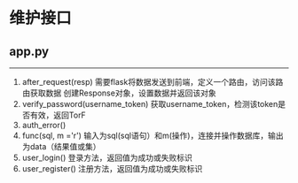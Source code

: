 # 维护接口
## app.py
***
1. after_request(resp) 
需要flask将数据发送到前端，定义一个路由，访问该路由获取数据
创建Response对象，设置数据并返回该对象
2. verify_password(username_token)
获取username_token，检测该token是否有效，返回TorF
3. auth_error()
4. func(sql, m ='r')
输入为sql(sql语句）和m(操作)，连接并操作数据库，输出为data（结果值或集）
5. user_login()
登录方法，返回值为成功或失败标识
6. user_register()
注册方法，返回值为成功或失败标识
